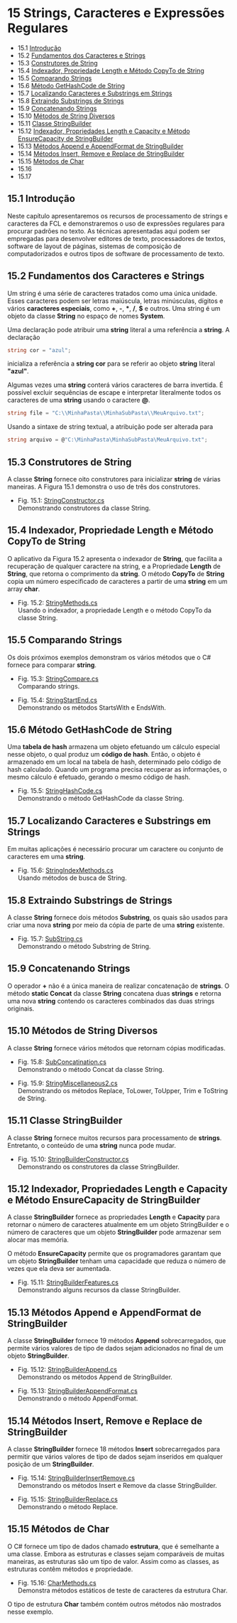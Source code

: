 # 15 Strings, Caracteres e Expressões Regulares

- 15.1 [Introdução](#151-introdução)
- 15.2 [Fundamentos dos Caracteres e Strings](#152-fundamentos-dos-caracteres-e-strings)
- 15.3 [Construtores de String](#153-construtores-de-string)
- 15.4 [Indexador, Propriedade Length e Método CopyTo de String](#154-indexador-propriedade-length-e-método-copyto-de-string)
- 15.5 [Comparando Strings](#155-comparando-strings)
- 15.6 [Método GetHashCode de String](#156-método-gethashcode-de-string)
- 15.7 [Localizando Caracteres e Substrings em Strings](#157-localizando-caracteres-e-substrings-em-strings)
- 15.8 [Extraindo Substrings de Strings](#158-extraindo-substrings-de-strings)
- 15.9 [Concatenando Strings](#159-concatenando-strings)
- 15.10 [Métodos de String Diversos](#1510-métodos-de-string-diversos)
- 15.11 [Classe StringBuilder](#1511-classe-stringbuilder)
- 15.12 [Indexador, Propriedades Length e Capacity e Método EnsureCapacity de StringBuilder](#1512-indexador-propriedades-length-e-capacity-e-método-ensurecapacity-de-stringbuilder)
- 15.13 [Métodos Append e AppendFormat de StringBuilder](#1513-métodos-append-e-appendformat-de-stringbuilder)
- 15.14 [Métodos Insert, Remove e Replace de StringBuilder](#1514-métodos-insert-remove-e-replace-de-stringbuilder)
- 15.15 [Métodos de Char](#1515-métodos-de-char)
- 15.16
- 15.17

## 15.1 Introdução

Neste capítulo apresentaremos os recursos de processamento de strings e caracteres da FCL e demonstraremos
o uso de expressões regulares para procurar padrões no texto.
As técnicas apresentadas aqui podem ser empregadas para desenvolver editores de texto,
processadores de textos, software de layout de páginas, sistemas de composição de computadorizados e outros tipos de software de processamento de texto.

## 15.2 Fundamentos dos Caracteres e Strings

Um string é uma série de caracteres tratados como uma única unidade. Esses caracteres podem ser letras maiúscula,
letras minúsculas, dígitos e vários **caracteres especiais**, como **+**, **-**, **\***, **/**, **$** e outros.
Uma string é um objeto da classe **String** no espaço de nomes **System**.

Uma declaração pode atribuir uma **string** literal a uma referência a **string**. A declaração

```csharp
string cor = "azul";
```

inicializa a referência a **string cor** para se referir ao objeto **string** literal **"azul"**.

Algumas vezes uma **string** conterá vários caracteres de barra invertida.
É possível excluir sequências de escape e interpretar literalmente todos os caracteres de uma **string** usando o caractere **@**.

```csharp
string file = "C:\\MinhaPasta\\MinhaSubPasta\\MeuArquivo.txt";
```

Usando a sintaxe de string textual, a atribuição pode ser alterada para

```csharp
string arquivo = @"C:\MinhaPasta\MinhaSubPasta\MeuArquivo.txt";
```

## 15.3 Construtores de String

A classe **String** fornece oito construtores para inicializar **string** de várias maneiras.
A Figura 15.1 demonstra o uso de três dos construtores.

- Fig. 15.1: [StringConstructor.cs](./Fig-15.01%20-%20StringConstructor.cs)\
Demonstrando construtores da classe String.

## 15.4 Indexador, Propriedade Length e Método CopyTo de String

O aplicativo da Figura 15.2 apresenta o indexador de **String**, que facilita a recuperação de qualquer caractere na string,
e a Propriedade **Length** de **String**, que retorna o comprimento da **string**. O método **CopyTo** de **String** copia um
número especificado de caracteres a partir de uma **string** em um array **char**.

- Fig. 15.2: [StringMethods.cs](./Fig-15.02%20-%20StringMethods.cs)\
Usando o indexador, a propriedade Length e o método CopyTo da classe String.

## 15.5 Comparando Strings

Os dois próximos exemplos demonstram os vários métodos que o C# fornece para comparar **string**.

- Fig. 15.3: [StringCompare.cs](./Fig-15.03%20-%20StringCompare.cs)\
Comparando strings.

- Fig. 15.4: [StringStartEnd.cs](./Fig-15.04%20-%20StringStartEnd.cs)\
Demonstrando os métodos StartsWith e EndsWith.

## 15.6 Método GetHashCode de String

Uma **tabela de hash** armazena um objeto efetuando um cálculo especial nesse objeto, o qual produz um **código de hash**.
Então, o objeto é armazenado em um local na tabela de hash, determinado pelo código de hash calculado.
Quando um programa precisa recuperar as informações, o mesmo cálculo é efetuado, gerando o mesmo código de hash.

- Fig. 15.5: [StringHashCode.cs](./Fig-15.05%20-%20StringHashCode.cs)\
Demonstrando o método GetHashCode da classe String.

## 15.7 Localizando Caracteres e Substrings em Strings

Em muitas aplicações é necessário procurar um caractere ou conjunto de caracteres em uma **string**.

- Fig. 15.6: [StringIndexMethods.cs](./Fig-15.06%20-%20StringIndexMethods.cs)\
Usando métodos de busca de String.

## 15.8 Extraindo Substrings de Strings

A classe **String** fornece dois métodos **Substring**, os quais são usados para criar uma nova **string** por meio da cópia
de parte de uma **string** existente.

- Fig. 15.7: [SubString.cs](./Fig-15.07%20-%20SubString.cs)\
Demonstrando o método Substring de String.

## 15.9 Concatenando Strings

O operador **+** não é a única maneira de realizar concatenação de **strings**.
O método **static Concat** da classe **String** concatena duas **strings** e retorna uma nova **string** contendo
os caracteres combinados das duas strings originais.

## 15.10 Métodos de String Diversos

A classe **String** fornece vários métodos que retornam cópias modificadas.

- Fig. 15.8: [SubConcatination.cs](./Fig-15.08%20-%20SubConcatination.cs)\
Demonstrando o método Concat da classe String.

- Fig. 15.9: [StringMiscellaneous2.cs](./Fig-15.09%20-%20StringMiscellaneous.cs)\
Demonstrando os métodos Replace, ToLower, ToUpper, Trim e ToString de String.

## 15.11 Classe StringBuilder

A classe **String** fornece muitos recursos para processamento de **strings**.
Entretanto, o conteúdo de uma **string** nunca pode mudar.

- Fig. 15.10: [StringBuilderConstructor.cs](./Fig-15.10%20-%20StringBuilderConstructor.cs)\
Demonstrando os construtores da classe StringBuilder.

## 15.12 Indexador, Propriedades Length e Capacity e Método EnsureCapacity de StringBuilder

A classe **StringBuilder** fornece as propriedades **Length** e **Capacity** para retornar o número
de caracteres atualmente em um objeto StringBuilder e o número de caracteres que um objeto **StringBuilder**
pode armazenar sem alocar mas memória.

O método **EnsureCapacity** permite que os programadores garantam que um objeto **StringBuilder** tenham uma
capacidade que reduza o número de vezes que ela deva ser aumentada.

- Fig. 15.11: [StringBuilderFeatures.cs](./Fig-15.11%20-%20StringBuilderFeatures.cs)\
Demonstrando alguns recursos da classe StringBuilder.

## 15.13 Métodos Append e AppendFormat de StringBuilder

A classe **StringBuilder** fornece 19 métodos **Append** sobrecarregados, que permite vários valores de tipo de dados
sejam adicionados no final de um objeto **StringBuilder**.

- Fig. 15.12: [StringBuilderAppend.cs](./Fig-15.12%20-%20StringBuilderAppend.cs)\
Demonstrando os métodos Append de StringBuilder.

- Fig. 15.13: [StringBuilderAppendFormat.cs](./Fig-15.13%20-%20StringBuilderAppendFormat.cs)\
Demonstrando o método AppendFormat.

## 15.14 Métodos Insert, Remove e Replace de StringBuilder

A classe **StringBuilder** fornece 18 métodos **Insert** sobrecarregados para permitir que vários valores de tipo de dados sejam inseridos em qualquer posição de um **StringBuilder**.

- Fig. 15.14: [StringBuilderInsertRemove.cs](./Fig-15.14%20-%20StringBuilderInsertRemove.cs)\
Demonstrando os métodos Insert e Remove da classe StringBuilder.

- Fig. 15.15: [StringBuilderReplace.cs](./Fig-15.15%20-%20StringBuilderReplace.cs)\
Demonstrando o método Replace.

## 15.15 Métodos de Char

O C# fornece um tipo de dados chamado **estrutura**, que é semelhante a uma classe. Embora as estruturas e classes sejam
comparáveis de muitas maneiras, as estruturas são um tipo de valor. Assim como as classes, as estruturas contêm métodos e propriedade.

- Fig. 15.16: [CharMethods.cs](./Fig-15.16%20-%20CharMethods.cs)\
Demonstra métodos estáticos de teste de caracteres da estrutura Char.

O tipo de estrutura **Char** também contém outros métodos não mostrados nesse exemplo.
